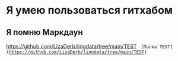 # Я умею пользоваться гитхабом
## Я помню Маркдаун
https://github.com/LizaDerb/lingdata/tree/main/TEST
<code> [Папка TEST] (https://github.com/LizaDerb/lingdata/tree/main/TEST) </code>
